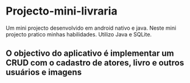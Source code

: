 # Projecto-mini-livraria
Um mini projecto desenvolvido em android nativo e java.
Neste mini projecto pratico minhas habilidades.
Utilizo Java e SQLite.

O objectivo do aplicativo é implementar um CRUD 
com o cadastro de atores, livro e outros usuários e imagens
--
